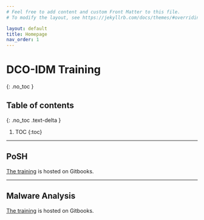 ```yaml
---
# Feel free to add content and custom Front Matter to this file.
# To modify the layout, see https://jekyllrb.com/docs/themes/#overriding-theme-defaults

layout: default
title: Homepage
nav_order: 1
---
```


# DCO-IDM Training
{: .no_toc }

## Table of contents
{: .no_toc .text-delta }

1. TOC
{:toc}

---

## PoSH

[The training](https://romc.gitbook.io/learn-to-posh/) is hosted on Gitbooks.

---

## Malware Analysis

[The training](https://khannay.gitbook.io/malware-analysis) is hosted on
Gitbooks.

